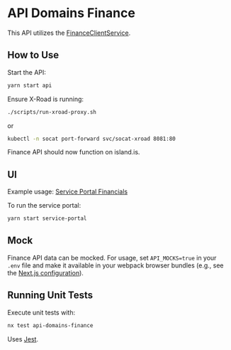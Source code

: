 # API Domains Finance

This API utilizes the [FinanceClientService](libs/clients/finance/src/lib/FinanceClientService.ts).

## How to Use

Start the API:

```bash
yarn start api
```

Ensure X-Road is running:

```bash
./scripts/run-xroad-proxy.sh
```

or

```bash
kubectl -n socat port-forward svc/socat-xroad 8081:80
```

Finance API should now function on island.is.

## UI

Example usage: [Service Portal Financials](http://localhost:4200/minarsidur/fjarmal)

To run the service portal:

```bash
yarn start service-portal
```

## Mock

Finance API data can be mocked. For usage, set `API_MOCKS=true` in your `.env` file and make it available in your webpack browser bundles (e.g., see the [Next.js configuration](../../../apps/web/next.config.js)).

## Running Unit Tests

Execute unit tests with:

```bash
nx test api-domains-finance
```

Uses [Jest](https://jestjs.io).
